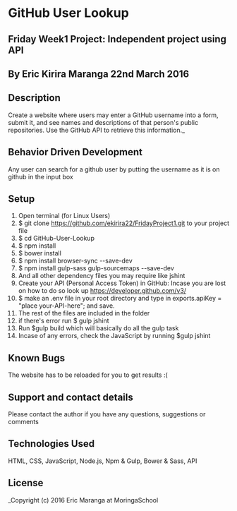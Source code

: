 # GitHub User Lookup
## Friday Week1 Project: Independent project using API
## By Eric Kirira Maranga 22nd March 2016

## Description
Create a website where users may enter a GitHub username into a form, submit it, and see names and descriptions of that person's public repositories. Use the GitHub API to retrieve this information._

## Behavior Driven Development
Any user can search for a github user by putting the username as it is on github in the input box

## Setup
1.  Open terminal (for Linux Users)
2.  $ git clone https://github.com/ekirira22/FridayProject1.git to your project file
3.  $ cd GitHub-User-Lookup
4.  $ npm install
5.  $ bower install
6.  $ npm install browser-sync --save-dev
7.  $ npm install gulp-sass gulp-sourcemaps --save-dev
8. And all other dependency files you may require like jshint
9.  Create your API (Personal Access Token) in GitHub:
    Incase you are lost on how to do so look up https://developer.github.com/v3/
10.  $ make an .env file in your root directory and type in exports.apiKey = "place your-API-here"; and save.
11. The rest of the files are included in the folder
10. if there's error run $ gulp jshint
11. Run $gulp build which will basically do all the gulp task
12. Incase of any errors, check the JavaScript by running $gulp jshint

## Known Bugs
The website has to be reloaded for you to get results :(

## Support and contact details
Please contact the author if you have any questions, suggestions or comments

## Technologies Used

HTML, CSS, JavaScript, Node.js, Npm & Gulp, Bower & Sass, API


## License
_Copyright (c) 2016 Eric Maranga at MoringaSchool
